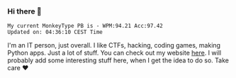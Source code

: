### Hi there 👋
<!-- PB START -->
```
My current MonkeyType PB is - WPM:94.21 Acc:97.42
Updated on: 04:36:10 CEST Time
```
<!-- PB END -->
I'm an IT person, just overall. I like CTFs, hacking, coding games, making Python apps. Just a lot of stuff.
You can check out my website [here](https://skill3472.github.io/).
I will probably add some interesting stuff here, when I get the idea to do so. Take care ❤️

